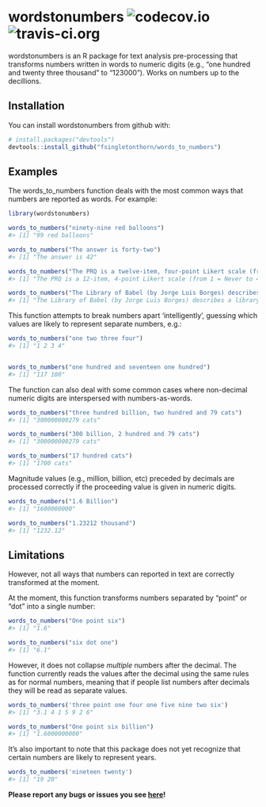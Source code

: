 
<!-- README.md is generated from README.Rmd. Please edit that file -->

# wordstonumbers ![codecov.io](https://codecov.io/gh/fsingletonthorn/words_to_numbers/branch/master/graph/badge.svg) ![travis-ci.org](https://travis-ci.org/fsingletonthorn/words_to_numbers.svg?branch=master)

wordstonumbers is an R package for text analysis pre-processing that
transforms numbers written in words to numeric digits (e.g., “one
hundred and twenty three thousand” to “123000”). Works on numbers up to
the decillions.

## Installation

You can install wordstonumbers from github with:

``` r
# install.packages("devtools")
devtools::install_github("fsingletonthorn/words_to_numbers")
```

## Examples

The words\_to\_numbers function deals with the most common ways that
numbers are reported as words. For example:

``` r
library(wordstonumbers)

words_to_numbers("ninety-nine red balloons")
#> [1] "99 red balloons"

words_to_numbers("The answer is forty-two")
#> [1] "The answer is 42"
```

``` r
words_to_numbers("The PRQ is a twelve-item, four-point Likert scale (from one = Never to four = Very Often) with three sub-scores.")
#> [1] "The PRQ is a 12-item, 4-point Likert scale (from 1 = Never to 4 = Very Often) with 3 sub-scores."

words_to_numbers("The Library of Babel (by Jorge Luis Borges) describes a library that contains all possible four-hundred and ten page books made with a character set of twenty five characters (twenty two letters, as well as spaces, periods, and commas), with eighty lines per book and forty characters per line.")
#> [1] "The Library of Babel (by Jorge Luis Borges) describes a library that contains all possible 410 page books made with a character set of 25 characters (22 letters, as well as spaces, periods, and commas), with 80 lines per book and 40 characters per line."
```

This function attempts to break numbers apart ‘intelligently’, guessing
which values are likely to represent separate numbers, e.g.:

``` r
words_to_numbers("one two three four")
#> [1] "1 2 3 4"


words_to_numbers("one hundred and seventeen one hundred")
#> [1] "117 100"
```

The function can also deal with some common cases where non-decimal
numeric digits are interspersed with numbers-as-words.

``` r
words_to_numbers("three hundred billion, two hundred and 79 cats")
#> [1] "300000000279 cats"

words_to_numbers("300 billion, 2 hundred and 79 cats")
#> [1] "300000000279 cats"

words_to_numbers("17 hundred cats")
#> [1] "1700 cats"
```

Magnitude values (e.g., million, billion, etc) preceded by decimals are
processed correctly if the proceeding value is given in numeric digits.

``` r
words_to_numbers("1.6 Billion")
#> [1] "1600000000"

words_to_numbers("1.23212 thousand")
#> [1] "1232.12"
```

## Limitations

However, not all ways that numbers can reported in text are correctly
transformed at the moment.

At the moment, this function transforms numbers separated by “point” or
“dot” into a single number:

``` r
words_to_numbers("One point six")
#> [1] "1.6"

words_to_numbers("six dot one")
#> [1] "6.1"
```

However, it does not collapse *multiple* numbers after the decimal. The
function currently reads the values after the decimal using the same
rules as for normal numbers, meaning that if people list numbers after
decimals they will be read as separate values.

``` r
words_to_numbers('three point one four one five nine two six')
#> [1] "3.1 4 1 5 9 2 6"

words_to_numbers("One point six billion")
#> [1] "1.6000000000"
```

It’s also important to note that this package does not yet recognize
that certain numbers are likely to represent years.

``` r
words_to_numbers('nineteen twenty')
#> [1] "19 20"
```

**Please report any bugs or issues you see
[here](https://github.com/fsingletonthorn/words_to_numbers/issues)\!**
